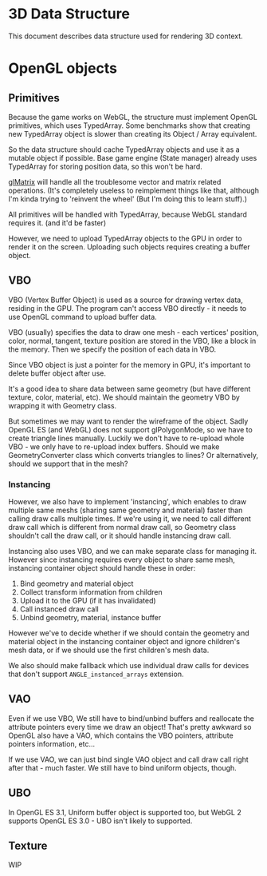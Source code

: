 # 3D Data Structure
This document describes data structure used for rendering 3D context.

# OpenGL objects

## Primitives
Because the game works on WebGL, the structure must implement OpenGL
primitives, which uses TypedArray. Some benchmarks show that creating new
TypedArray object is slower than creating its Object / Array equivalent.

So the data structure should cache TypedArray objects and use it as a mutable
object if possible. Base game engine (State manager) already uses TypedArray
for storing position data, so this won't be hard.

[glMatrix](http://glmatrix.net/) will handle all the troublesome vector and
matrix related operations. (It's completely useless to reimplement things like
that, although I'm kinda trying to 'reinvent the wheel' (But I'm doing this
to learn stuff).)

All primitives will be handled with TypedArray, because WebGL standard requires
it. (and it'd be faster)

However, we need to upload TypedArray objects to the GPU in order to render it
on the screen. Uploading such objects requires creating a buffer object.

## VBO
VBO (Vertex Buffer Object) is used as a source for drawing vertex data,
residing in the GPU. The program can't access VBO directly - it needs to use
OpenGL command to upload buffer data.

VBO (usually) specifies the data to draw one mesh - each vertices' position,
color, normal, tangent, texture position are stored in the VBO, like a block
in the memory. Then we specify the position of each data in VBO.

Since VBO object is just a pointer for the memory in GPU, it's important to
delete buffer object after use.

It's a good idea to share data between same geometry (but have different
texture, color, material, etc). We should maintain the geometry VBO by
wrapping it with Geometry class.

But sometimes we may want to render the wireframe of the object. Sadly
OpenGL ES (and WebGL) does not support glPolygonMode, so we have to create
triangle lines manually. Luckily we don't have to re-upload whole VBO - we
only have to re-upload index buffers. Should we make GeometryConverter class
which converts triangles to lines? Or alternatively, should we support
that in the mesh?

### Instancing
However, we also have to implement 'instancing', which enables to draw multiple
same meshs (sharing same geometry and material) faster than calling draw calls
multiple times. If we're using it, we need to call different draw call which
is different from normal draw call, so Geometry class shouldn't call the draw
call, or it should handle instancing draw call.

Instancing also uses VBO, and we can make separate class for managing it.
However since instancing requires every object to share same mesh, instancing
container object should handle these in order:

1. Bind geometry and material object
2. Collect transform information from children
3. Upload it to the GPU (if it has invalidated)
4. Call instanced draw call
5. Unbind geometry, material, instance buffer

However we've to decide whether if we should contain the geometry and material
object in the instancing container object and ignore children's mesh data,
or if we should use the first children's mesh data.

We also should make fallback which use individual draw calls for devices
that don't support `ANGLE_instanced_arrays` extension.

## VAO
Even if we use VBO, We still have to bind/unbind buffers and reallocate
the attribute pointers every time we draw an object! That's pretty awkward
so OpenGL also have a VAO, which contains the VBO pointers, attribute pointers
information, etc...

If we use VAO, we can just bind single VAO object and call draw call right
after that - much faster. We still have to bind uniform objects, though.

## UBO
In OpenGL ES 3.1, Uniform buffer object is supported too, but WebGL 2 supports
OpenGL ES 3.0 - UBO isn't likely to supported.

## Texture
WIP
